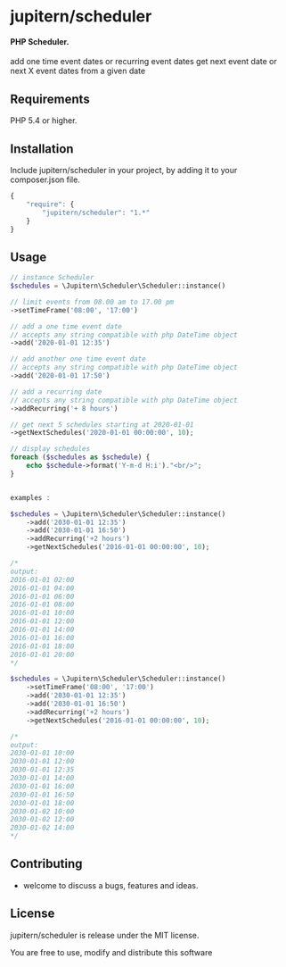 # jupitern/scheduler
#### PHP Scheduler.

add one time event dates or recurring event dates
get next event date or next X event dates from a given date

## Requirements

PHP 5.4 or higher.

## Installation

Include jupitern/scheduler in your project, by adding it to your composer.json file.
```javascript
{
    "require": {
        "jupitern/scheduler": "1.*"
    }
}
```

## Usage
```php
// instance Scheduler
$schedules = \Jupitern\Scheduler\Scheduler::instance()

// limit events from 08.00 am to 17.00 pm
->setTimeFrame('08:00', '17:00')

// add a one time event date
// accepts any string compatible with php DateTime object
->add('2020-01-01 12:35')

// add another one time event date
// accepts any string compatible with php DateTime object
->add('2020-01-01 17:50')

// add a recurring date
// accepts any string compatible with php DateTime object
->addRecurring('+ 8 hours')

// get next 5 schedules starting at 2020-01-01
->getNextSchedules('2020-01-01 00:00:00', 10);

// display schedules
foreach ($schedules as $schedule) {
    echo $schedule->format('Y-m-d H:i')."<br/>";
}


examples :

$schedules = \Jupitern\Scheduler\Scheduler::instance()
    ->add('2030-01-01 12:35')
    ->add('2030-01-01 16:50')
    ->addRecurring('+2 hours')
    ->getNextSchedules('2016-01-01 00:00:00', 10);

/*
output:
2016-01-01 02:00
2016-01-01 04:00
2016-01-01 06:00
2016-01-01 08:00
2016-01-01 10:00
2016-01-01 12:00
2016-01-01 14:00
2016-01-01 16:00
2016-01-01 18:00
2016-01-01 20:00
*/

$schedules = \Jupitern\Scheduler\Scheduler::instance()
    ->setTimeFrame('08:00', '17:00')
    ->add('2030-01-01 12:35')
    ->add('2030-01-01 16:50')
    ->addRecurring('+2 hours')
    ->getNextSchedules('2016-01-01 00:00:00', 10);

/*
output:
2030-01-01 10:00
2030-01-01 12:00
2030-01-01 12:35
2030-01-01 14:00
2030-01-01 16:00
2030-01-01 16:50
2030-01-01 18:00
2030-01-02 10:00
2030-01-02 12:00
2030-01-02 14:00
*/

```

## Contributing

 - welcome to discuss a bugs, features and ideas.

## License

jupitern/scheduler is release under the MIT license.

You are free to use, modify and distribute this software
